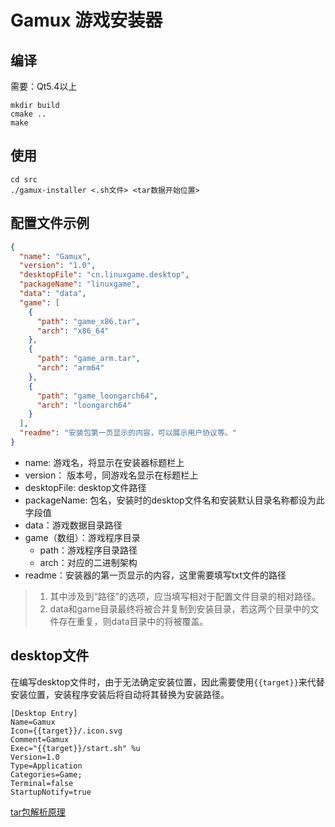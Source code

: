 # Gamux 游戏安装器

## 编译

需要：Qt5.4以上

```shell
mkdir build
cmake ..
make
```

## 使用

```shell
cd src
./gamux-installer <.sh文件> <tar数据开始位置>
```

## 配置文件示例

```json
{
  "name": "Gamux",
  "version": "1.0",
  "desktopFile": "cn.linuxgame.desktop",
  "packageName": "linuxgame",
  "data": "data",
  "game": [
    {
      "path": "game_x86.tar",
      "arch": "x86_64"
    },
    {
      "path": "game_arm.tar",
      "arch": "arm64"
    },
    {
      "path": "game_loongarch64",
      "arch": "loongarch64"
    }
  ],
  "readme": "安装包第一页显示的内容，可以展示用户协议等。"
}
```

- name: 游戏名，将显示在安装器标题栏上
- version： 版本号，同游戏名显示在标题栏上
- desktopFile: desktop文件路径
- packageName: 包名，安装时的desktop文件名和安装默认目录名称都设为此字段值
- data：游戏数据目录路径
- game（数组）：游戏程序目录
  - path：游戏程序目录路径
  - arch：对应的二进制架构
- readme：安装器的第一页显示的内容，这里需要填写txt文件的路径

> 1. 其中涉及到“路径”的选项，应当填写相对于配置文件目录的相对路径。
> 2. data和game目录最终将被合并复制到安装目录，若这两个目录中的文件存在重复，则data目录中的将被覆盖。

## desktop文件

在编写desktop文件时，由于无法确定安装位置，因此需要使用`{{target}}`来代替安装位置，安装程序安装后将自动将其替换为安装路径。

```
[Desktop Entry]
Name=Gamux
Icon={{target}}/.icon.svg
Comment=Gamux
Exec="{{target}}/start.sh" %u
Version=1.0
Type=Application
Categories=Game;
Terminal=false
StartupNotify=true
```

[tar包解析原理](doc/tar.md)